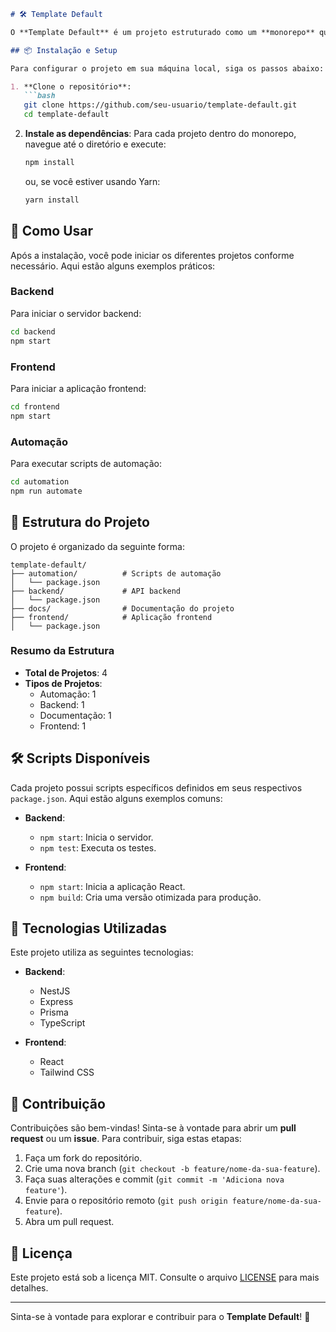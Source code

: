 ```markdown
# 🛠️ Template Default

O **Template Default** é um projeto estruturado como um **monorepo** que integra diversos componentes essenciais para o desenvolvimento de aplicações modernas. Este repositório contém projetos de automação, backend, frontend e documentação, todos organizados de forma a facilitar a colaboração e a manutenção.

## 📦 Instalação e Setup

Para configurar o projeto em sua máquina local, siga os passos abaixo:

1. **Clone o repositório**:
   ```bash
   git clone https://github.com/seu-usuario/template-default.git
   cd template-default
   ```

2. **Instale as dependências**:
   Para cada projeto dentro do monorepo, navegue até o diretório e execute:
   ```bash
   npm install
   ```
   ou, se você estiver usando Yarn:
   ```bash
   yarn install
   ```

## 🚀 Como Usar

Após a instalação, você pode iniciar os diferentes projetos conforme necessário. Aqui estão alguns exemplos práticos:

### Backend
Para iniciar o servidor backend:
```bash
cd backend
npm start
```

### Frontend
Para iniciar a aplicação frontend:
```bash
cd frontend
npm start
```

### Automação
Para executar scripts de automação:
```bash
cd automation
npm run automate
```

## 📁 Estrutura do Projeto

O projeto é organizado da seguinte forma:

```
template-default/
├── automation/          # Scripts de automação
│   └── package.json
├── backend/             # API backend
│   └── package.json
├── docs/                # Documentação do projeto
├── frontend/            # Aplicação frontend
│   └── package.json
```

### Resumo da Estrutura
- **Total de Projetos**: 4
- **Tipos de Projetos**:
  - Automação: 1
  - Backend: 1
  - Documentação: 1
  - Frontend: 1

## 🛠️ Scripts Disponíveis

Cada projeto possui scripts específicos definidos em seus respectivos `package.json`. Aqui estão alguns exemplos comuns:

- **Backend**:
  - `npm start`: Inicia o servidor.
  - `npm test`: Executa os testes.

- **Frontend**:
  - `npm start`: Inicia a aplicação React.
  - `npm build`: Cria uma versão otimizada para produção.

## 🧰 Tecnologias Utilizadas

Este projeto utiliza as seguintes tecnologias:

- **Backend**: 
  - NestJS
  - Express
  - Prisma
  - TypeScript

- **Frontend**:
  - React
  - Tailwind CSS

## 🤝 Contribuição

Contribuições são bem-vindas! Sinta-se à vontade para abrir um **pull request** ou um **issue**. Para contribuir, siga estas etapas:

1. Faça um fork do repositório.
2. Crie uma nova branch (`git checkout -b feature/nome-da-sua-feature`).
3. Faça suas alterações e commit (`git commit -m 'Adiciona nova feature'`).
4. Envie para o repositório remoto (`git push origin feature/nome-da-sua-feature`).
5. Abra um pull request.

## 📄 Licença

Este projeto está sob a licença MIT. Consulte o arquivo [LICENSE](LICENSE) para mais detalhes.

---

Sinta-se à vontade para explorar e contribuir para o **Template Default**! 🚀
```